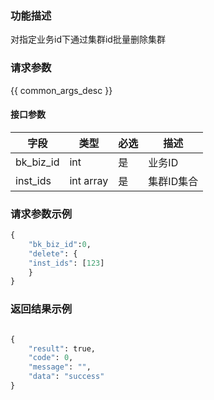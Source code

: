 ### 功能描述

对指定业务id下通过集群id批量删除集群

### 请求参数

{{ common_args_desc }}

#### 接口参数

| 字段      |  类型      | 必选   |  描述      |
|-----------|------------|--------|------------|
| bk_biz_id | int        | 是     | 业务ID     |
| inst_ids  | int array  | 是     | 集群ID集合 |

### 请求参数示例

```python
{
    "bk_biz_id":0,
    "delete": {
    "inst_ids": [123]
    }
}
```

### 返回结果示例

```python

{
    "result": true,
    "code": 0,
    "message": "",
    "data": "success"
}
```
